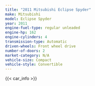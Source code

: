 ```yaml
---
title: "2011 Mitsubishi Eclipse Spyder"
make: Mitsubishi
model: Eclipse Spyder
year: 2011
engine-fuel-type: regular unleaded
engine-hp: 162
engine-cylinders: 4
transmission-type: Automatic
driven-wheels: Front wheel drive
number-of-doors: 2
market-category: N/A
vehicle-size: Compact
vehicle-style: Convertible
---
```


{{< car_info >}}
